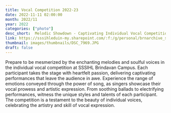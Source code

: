 ```yaml
---
title: Vocal Competition 2022-23
date: 2022-11-11 02:00:00
month: 2022/11
year: 2022
categories: ["photo"]
desc_short:  Melodic Showdown - Captivating Individual Vocal Competition at SSSIHL Brindavan Campus
link: https://sssihleduin-my.sharepoint.com/:f:/g/personal/brnarchive_sssihl_edu_in/Ep9ui-PJImxEtQ8tLiu9JSEBzmDGiDR1hS8ts4x34hO3EA?e=Ei7bl8
thumbnail: images/thumbnails/DSC_7969.JPG
draft: false
---
```


Prepare to be mesmerized by the enchanting melodies and soulful voices in the individual vocal competition at SSSIHL Brindavan Campus. Each participant takes the stage with heartfelt passion, delivering captivating performances that leave the audience in awe. Experience the range of emotions conveyed through the power of song, as singers showcase their vocal prowess and artistic expression. From soothing ballads to electrifying performances, witness the unique styles and talents of each participant. The competition is a testament to the beauty of individual voices, celebrating the artistry and skill of vocal expression.
